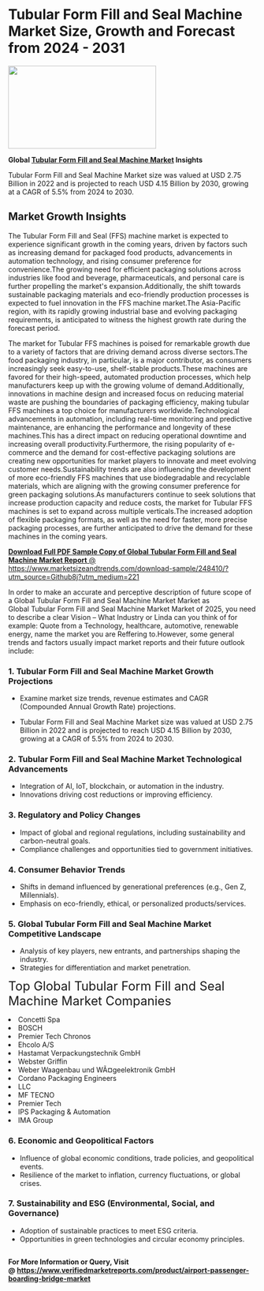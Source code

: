 <H1>Tubular Form Fill and Seal Machine Market Size, Growth and Forecast from 2024 - 2031</H1><img class="aligncenter size-medium wp-image-584254" src="https://thirdeyenews.in/wp-content/uploads/2024/09/Global-Market-Research-300x168.jpeg" alt="" width="300" height="168" /><p><strong>Global&nbsp;<a href="https://www.marketsizeandtrends.com/download-sample/248410/?utm_source=Github8j?utm_medium=221">Tubular Form Fill and Seal Machine Market</a> Insights</strong></p><p>Tubular Form Fill and Seal Machine Market size was valued at USD 2.75 Billion in 2022 and is projected to reach USD 4.15 Billion by 2030, growing at a CAGR of 5.5% from 2024 to 2030.</p><p><h2>Market Growth Insights</h2> The Tubular Form Fill and Seal (FFS) machine market is expected to experience significant growth in the coming years, driven by factors such as increasing demand for packaged food products, advancements in automation technology, and rising consumer preference for convenience.The growing need for efficient packaging solutions across industries like food and beverage, pharmaceuticals, and personal care is further propelling the market's expansion.Additionally, the shift towards sustainable packaging materials and eco-friendly production processes is expected to fuel innovation in the FFS machine market.The Asia-Pacific region, with its rapidly growing industrial base and evolving packaging requirements, is anticipated to witness the highest growth rate during the forecast period.<p><a href="download-sample-link"></a></p> The market for Tubular FFS machines is poised for remarkable growth due to a variety of factors that are driving demand across diverse sectors.The food packaging industry, in particular, is a major contributor, as consumers increasingly seek easy-to-use, shelf-stable products.These machines are favored for their high-speed, automated production processes, which help manufacturers keep up with the growing volume of demand.Additionally, innovations in machine design and increased focus on reducing material waste are pushing the boundaries of packaging efficiency, making tubular FFS machines a top choice for manufacturers worldwide.Technological advancements in automation, including real-time monitoring and predictive maintenance, are enhancing the performance and longevity of these machines.This has a direct impact on reducing operational downtime and increasing overall productivity.Furthermore, the rising popularity of e-commerce and the demand for cost-effective packaging solutions are creating new opportunities for market players to innovate and meet evolving customer needs.Sustainability trends are also influencing the development of more eco-friendly FFS machines that use biodegradable and recyclable materials, which are aligning with the growing consumer preference for green packaging solutions.As manufacturers continue to seek solutions that increase production capacity and reduce costs, the market for Tubular FFS machines is set to expand across multiple verticals.The increased adoption of flexible packaging formats, as well as the need for faster, more precise packaging processes, are further anticipated to drive the demand for these machines in the coming years.<p><a href="get-more-link"></p><p><span class=""><strong>Download Full PDF Sample Copy of Global Tubular Form Fill and Seal Machine Market Report</strong> @ <a href="https://www.marketsizeandtrends.com/download-sample/248410/?utm_source=Github8j?utm_medium=221" target="_blank">https://www.marketsizeandtrends.com/download-sample/248410/?utm_source=Github8j?utm_medium=221</a></span></p><p>In order to make an accurate and perceptive description of future scope of a Global&nbsp;Tubular Form Fill and Seal Machine Market Market as Global&nbsp;Tubular Form Fill and Seal Machine Market Market of 2025, you need to describe a clear Vision &ndash; What Industry or Linda can you think of for example: Quote from a Technology, healthcare, automotive, renewable energy, name the market you are Reffering to.However, some general trends and factors usually impact market reports and their future outlook include:</p><h3>1.&nbsp;<strong>Tubular Form Fill and Seal Machine Market Growth Projections</strong></h3><ul><li>Examine market size trends, revenue estimates and CAGR (Compounded Annual Growth Rate) projections.</li><li><p>Tubular Form Fill and Seal Machine Market size was valued at USD 2.75 Billion in 2022 and is projected to reach USD 4.15 Billion by 2030, growing at a CAGR of 5.5% from 2024 to 2030.</p></li></ul><h3>2.&nbsp;<strong>Tubular Form Fill and Seal Machine Market Technological Advancements</strong></h3><ul><li>Integration of AI, IoT, blockchain, or automation in the industry.</li><li>Innovations driving cost reductions or improving efficiency.</li></ul><h3>3.&nbsp;<strong>Regulatory and Policy Changes</strong></h3><ul><li>Impact of global and regional regulations, including sustainability and carbon-neutral goals.</li><li>Compliance challenges and opportunities tied to government initiatives.</li></ul><h3>4.&nbsp;<strong>Consumer Behavior Trends</strong></h3><ul><li>Shifts in demand influenced by generational preferences (e.g., Gen Z, Millennials).</li><li>Emphasis on eco-friendly, ethical, or personalized products/services.</li></ul><h3>5.&nbsp;<strong>Global Tubular Form Fill and Seal Machine Market Competitive Landscape</strong></h3><ul><li>Analysis of key players, new entrants, and partnerships shaping the industry.</li><li>Strategies for differentiation and market penetration.</li></ul><p data-pm-slice="1 1 []"><span style="color: inherit; font-family: inherit; font-size: 25px;">Top Global Tubular Form Fill and Seal Machine Market Companies</span></p><div class="" data-test-id=""><p><li>Concetti Spa</li><li> BOSCH</li><li> Premier Tech Chronos</li><li> Ehcolo A/S</li><li> Hastamat Verpackungstechnik GmbH</li><li> Webster Griffin</li><li> Weber Waagenbau und WÃ¤geelektronik GmbH</li><li> Cordano Packaging Engineers</li><li> LLC</li><li> MF TECNO</li><li> Premier Tech</li><li> IPS Packaging & Automation</li><li> IMA Group</li></p></div><h3>6.&nbsp;<strong>Economic and Geopolitical Factors</strong></h3><ul><li>Influence of global economic conditions, trade policies, and geopolitical events.</li><li>Resilience of the market to inflation, currency fluctuations, or global crises.</li></ul><h3>7.&nbsp;<strong>Sustainability and ESG (Environmental, Social, and Governance)</strong></h3><ul><li>Adoption of sustainable practices to meet ESG criteria.</li><li>Opportunities in green technologies and circular economy principles.</li></ul><h2><strong style="font-size: 14px;">For More Information or Query, Visit @&nbsp;</strong><a style="background-color: #ffffff; font-size: 14px;" href="https://www.marketsizeandtrends.com/report/tubular-form-fill-and-seal-machine-market/" target="_blank">https://www.verifiedmarketreports.com/product/airport-passenger-boarding-bridge-market</a></h2>